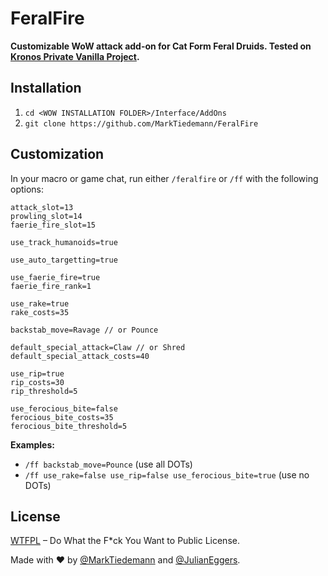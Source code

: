 
# FeralFire

**Customizable WoW attack add-on for Cat Form Feral Druids. Tested on [Kronos Private Vanilla Project](http://www.kronos-wow.com/).**

## Installation

1. `cd <WOW INSTALLATION FOLDER>/Interface/AddOns`
2. `git clone https://github.com/MarkTiedemann/FeralFire`

## Customization

In your macro or game chat, run either `/feralfire` or `/ff` with the following options:

```
attack_slot=13
prowling_slot=14
faerie_fire_slot=15

use_track_humanoids=true

use_auto_targetting=true

use_faerie_fire=true
faerie_fire_rank=1

use_rake=true
rake_costs=35

backstab_move=Ravage // or Pounce

default_special_attack=Claw // or Shred
default_special_attack_costs=40

use_rip=true
rip_costs=30
rip_threshold=5

use_ferocious_bite=false
ferocious_bite_costs=35
ferocious_bite_threshold=5
```

**Examples:**

- `/ff backstab_move=Pounce` (use all DOTs)
- `/ff use_rake=false use_rip=false use_ferocious_bite=true` (use no DOTs)

## License

[WTFPL](http://www.wtfpl.net/) – Do What the F*ck You Want to Public License.

Made with :heart: by [@MarkTiedemann](https://twitter.com/MarkTiedemannDE) and
[@JulianEggers](https://github.com/JulianEggers).
